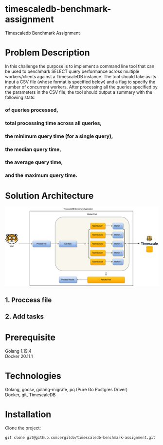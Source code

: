 # timescaledb-benchmark-assignment
Timescaledb Benchmark Assignment

# Problem Description
In this challenge the purpose is to implement a command line tool that can be used to benchmark SELECT
query performance across multiple workers/clients against a TimescaleDB instance. The tool
should take as its input a CSV file (whose format is specified below) and a flag to specify the
number of concurrent workers. After processing all the queries specified by the parameters in
the CSV file, the tool should output a summary with the following stats:
### of queries processed,
### total processing time across all queries,
### the minimum query time (for a single query),
### the median query time,
### the average query time,
### and the maximum query time.

# Solution Architecture

![solution architecture diagram](timescaledb-benchmark-assignment-solution.png "Solution Architecture Diagram")

## 1. Proccess file

## 2. Add tasks


# Prerequisite
Golang  1.19.4<br/>
Docker 20.11.1<br/>

# Technologies
Golang, gocsv, golang-migrate, pq (Pure Go Postgres Driver)<br/>
Docker, git, TimescaleDB<br/>

# Installation

Clone the project:

``` 
git clone git@github.com:ergildo/timescaledb-benchmark-assignment.git

```


